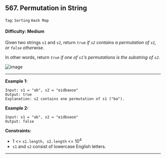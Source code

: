 ## 567. Permutation in String

```Tag```: ```Sorting``` ```Hash Map```

#### Difficulty: Medium

Given two strings ```s1``` and ```s2```, return _```true``` if ```s2``` contains a permutation of ```s1```, or ```false``` otherwise_.

In other words, return _```true``` if one of ```s1```'s permutations is the substring of ```s2```_.

![image](https://user-images.githubusercontent.com/35042430/216755889-f17da9fa-8939-48ac-8e0f-13a66efd5e09.png)

---

__Example 1:__
```
Input: s1 = "ab", s2 = "eidbaooo"
Output: true
Explanation: s2 contains one permutation of s1 ("ba").
```

__Example 2:__
```
Input: s1 = "ab", s2 = "eidboaoo"
Output: false
```

__Constraints:__

- 1 <= ```s1.length, s2.length``` <= 10<sup>4</sup>
- ```s1``` and ```s2``` consist of lowercase English letters.

---

